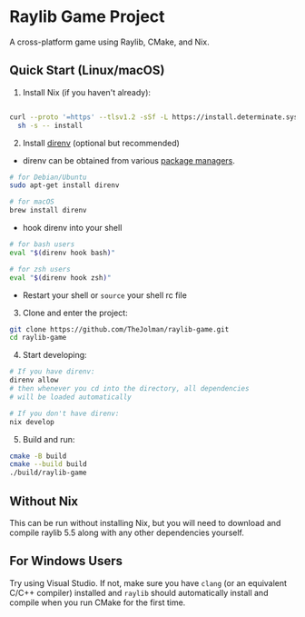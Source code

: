 # Raylib Game Project

A cross-platform game using Raylib, CMake, and Nix.

## Quick Start (Linux/macOS)

1. Install Nix (if you haven't already):
```bash

curl --proto '=https' --tlsv1.2 -sSf -L https://install.determinate.systems/nix | \
  sh -s -- install
```

2. Install [direnv](https://direnv.net/) (optional but recommended)
* direnv can be obtained from various [package managers](https://direnv.net/docs/installation.html).
```bash
# for Debian/Ubuntu
sudo apt-get install direnv

# for macOS
brew install direnv
```
* hook direnv into your shell
```bash
# for bash users
eval "$(direnv hook bash)"

# for zsh users
eval "$(direnv hook zsh)"
```
* Restart your shell or `source` your shell rc file

3. Clone and enter the project:
```bash
git clone https://github.com/TheJolman/raylib-game.git
cd raylib-game
```

4. Start developing:
```bash
# If you have direnv:
direnv allow
# then whenever you cd into the directory, all dependencies
# will be loaded automatically

# If you don't have direnv:
nix develop
```

5. Build and run:
```bash
cmake -B build
cmake --build build
./build/raylib-game
```

## Without Nix

This can be run without installing Nix, but you will need to download and compile raylib 5.5 along with any other dependencies yourself.

## For Windows Users

Try using Visual Studio. If not, make sure you have `clang` (or an equivalent C/C++ compiler) installed and `raylib` should automatically install and compile when you run CMake for the first time.
